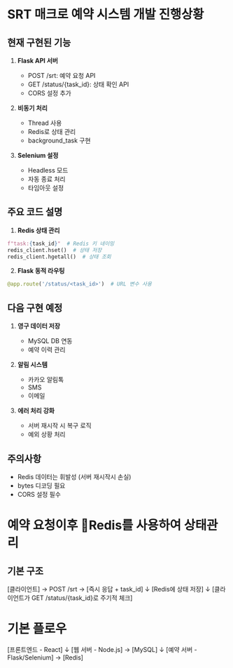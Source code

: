 
# SRT 매크로 예약 시스템 개발 진행상황

## 현재 구현된 기능
1. **Flask API 서버**
   - POST /srt: 예약 요청 API
   - GET /status/{task_id}: 상태 확인 API
   - CORS 설정 추가

2. **비동기 처리**
   - Thread 사용
   - Redis로 상태 관리
   - background_task 구현

3. **Selenium 설정**
   - Headless 모드
   - 자동 종료 처리
   - 타임아웃 설정

## 주요 코드 설명
1. **Redis 상태 관리**
```python
f"task:{task_id}"  # Redis 키 네이밍
redis_client.hset()  # 상태 저장
redis_client.hgetall()  # 상태 조회
```

2. **Flask 동적 라우팅**
```python
@app.route('/status/<task_id>')  # URL 변수 사용
```

## 다음 구현 예정
1. **영구 데이터 저장**
   - MySQL DB 연동
   - 예약 이력 관리

2. **알림 시스템**
   - 카카오 알림톡
   - SMS
   - 이메일

3. **에러 처리 강화**
   - 서버 재시작 시 복구 로직
   - 예외 상황 처리

## 주의사항
- Redis 데이터는 휘발성 (서버 재시작시 손실)
- bytes 디코딩 필요
- CORS 설정 필수



# 예약 요청이후 Redis를 사용하여 상태관리
##  기본 구조
[클라이언트] → POST /srt → [즉시 응답 + task_id]
                              ↓
                      [Redis에 상태 저장]
                              ↓
        [클라이언트가 GET /status/{task_id}로 주기적 체크]



# 기본 플로우
[프론트엔드 - React]
        ↓
[웹 서버 - Node.js] → [MySQL]
        ↓
[예약 서버 - Flask/Selenium] → [Redis]